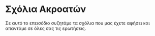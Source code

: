 # Σχόλια Ακροατών

Σε αυτό το επεισόδιο συζητάμε τα σχόλια που μας έχετε αφήσει και απαντάμε σε όλες σας τις ερωτήσεις.

